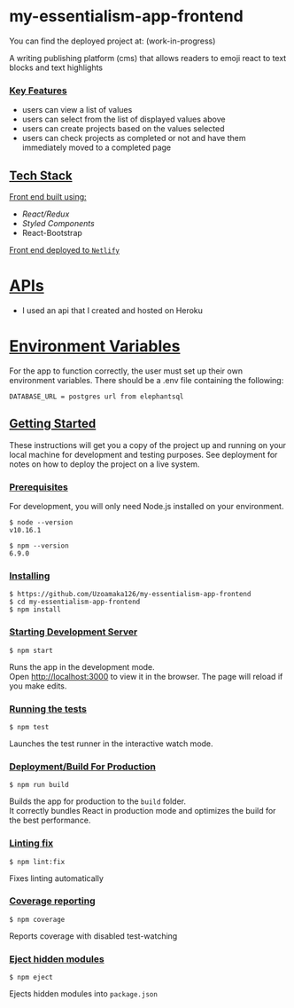 # my-essentialism-app-frontend

You can find the deployed project at: (work-in-progress)

A writing publishing platform (cms) that allows readers to emoji react to text blocks and text highlights

### [Key Features](#Key-Features)

- users can view a list of values
- users can select from the list of displayed values above
- users can create projects based on the values selected
- users can check projects as completed or not and have them immediately moved to a completed page

## [Tech Stack](#Tech-Stack)

[Front end built using:](#Front-end-built-using)

- *React/Redux*
- *Styled Components* 
- React-Bootstrap

[Front end deployed to `Netlify`](#Front-end-deployed-to-Netlify) 

# [APIs](#APIs)

- I used an api that I created and hosted on Heroku

# [Environment Variables](#Environment-variables)

For the app to function correctly, the user must set up their own environment variables. There should be a .env file containing the following:

```
DATABASE_URL = postgres url from elephantsql
```

## [Getting Started](#Getting-started)

These instructions will get you a copy of the project up and running on your local machine for development and testing purposes. See deployment for notes on how to deploy the project on a live system.

### [Prerequisites](#Prerequisites)

For development, you will only need Node.js installed on your environment.

```
$ node --version
v10.16.1

$ npm --version
6.9.0
```

### [Installing](#Installing)

```
$ https://github.com/Uzoamaka126/my-essentialism-app-frontend
$ cd my-essentialism-app-frontend
$ npm install
```

### [Starting Development Server](#Starting-development-server)

 ```
 $ npm start
 ```

Runs the app in the development mode.<br />
Open [http://localhost:3000](http://localhost:3000) to view it in the browser. The page will reload if you make edits.<br />

### [Running the tests](#Running-the-tests)

```
$ npm test
```

Launches the test runner in the interactive watch mode.<br />

### [Deployment/Build For Production](#Deployment/Build-For-Production)

```
$ npm run build
```

Builds the app for production to the `build` folder.<br />
It correctly bundles React in production mode and optimizes the build for the best performance.

### [Linting fix](#Linting-fix)

```
$ npm lint:fix
```

Fixes linting automatically

### [Coverage reporting](#Coverage-reporting)

```
$ npm coverage
```

Reports coverage with disabled test-watching

### [Eject hidden modules](#Eject-hidden-modules)

```
$ npm eject
```

Ejects hidden modules into `package.json`
